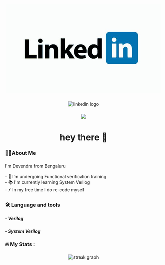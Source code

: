<div align="center">
<!--   <img height="150" src="https://www.linkedin.com/in/devendra-vlsi-engineer"/> -->
  <a href="https://www.linkedin.com/in/devendra-vlsi-engineer" target="_blank"> <!-- optional target attribute -->
  <img src="LinkedIn.png" alt="LinkedIn">
</a>
</div>

###

<div align="center">
  <img src="https://img.shields.io/static/v1?message=LinkedIn&logo=linkedin&label=&color=0077B5&logoColor=white&labelColor=&style=for-the-badge" height="25" alt="linkedin logo"  />

###

<div align="center">
  <img src="https://visitor-badge.laobi.icu/badge?page_id=devendra-vlsi-engineer.devendra-vlsi-engineer&"/>
</div>

###

<h1 align="center">hey there 👋</h1>

###

<h3 align="left">👩‍💻About Me</h3>

###

<p align="left"> I'm Devendra from Bengaluru<br><br>- 🔭 I’m undergoing Functional verification training<br>- 📚 I'm currently learning System Verilog<br>- ⚡ In my free time I do re-code myself</p>

###

<h3 align="left">🛠 Language and tools </h3>
<h5 align="left"> - Verilog </h2>
<h5 align="left"> - System Verilog </h2>

###

<h3 align="left">🔥   My Stats :</h3>

###

<div align="center">
  <img src="https://streak-stats.demolab.com?user=devendra-vlsi-engineer&locale=en&mode=daily&theme=dark&hide_border=false&border_radius=5&order=3" height="220" alt="streak graph"  />
</div>

###
